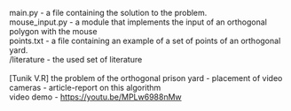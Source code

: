 main.py - a file containing the solution to the problem. <br>
mouse_input.py - a module that implements the input of an orthogonal polygon with the mouse <br>
points.txt - a file containing an example of a set of points of an orthogonal yard.  <br>
/literature - the used set of literature <br>
<br>
[Tunik V.R] the problem of the orthogonal prison yard - placement of video cameras - article-report on this algorithm  <br>
video demo - https://youtu.be/MPLw6988nMw  <br>
 
